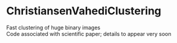# ChristiansenVahediClustering
Fast clustering of huge binary images<br/>
Code associated with scientific paper; details to appear very soon
